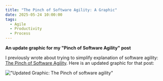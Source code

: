 ```yaml
---
title: "The Pinch of Software Agility: A Graphic"
date: 2025-05-24 10:00:00
tags:
  - Agile
  - Productivity
  - Process
---
```


**An update graphic for my "Pinch of Software Agility" post**

I previously wrote about trying to simplify explanation of software agility: [The Pinch of Software Agility](/2024/06/the-pinch-of-software-agility). Here is an updated graphic for that post:

!["Updated Graphic: The Pinch of software agility"](pinch-of-software-agility-graphic.png)

